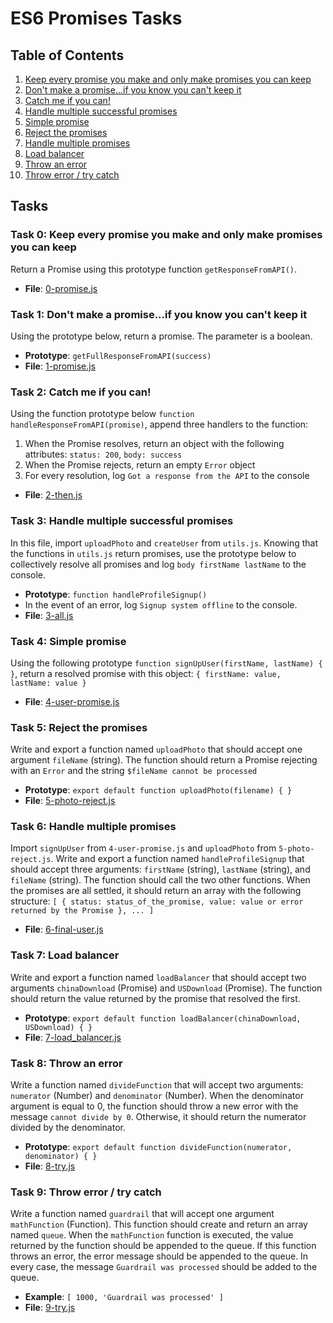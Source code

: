 # ES6 Promises Tasks

## Table of Contents
1. [Keep every promise you make and only make promises you can keep](#task-0)
2. [Don't make a promise...if you know you can't keep it](#task-1)
3. [Catch me if you can!](#task-2)
4. [Handle multiple successful promises](#task-3)
5. [Simple promise](#task-4)
6. [Reject the promises](#task-5)
7. [Handle multiple promises](#task-6)
8. [Load balancer](#task-7)
9. [Throw an error](#task-8)
10. [Throw error / try catch](#task-9)

## Tasks

### Task 0: Keep every promise you make and only make promises you can keep
Return a Promise using this prototype function `getResponseFromAPI()`.
- **File**: [0-promise.js](0-promise.js)

### Task 1: Don't make a promise...if you know you can't keep it
Using the prototype below, return a promise. The parameter is a boolean.
- **Prototype**: `getFullResponseFromAPI(success)`
- **File**: [1-promise.js](1-promise.js)

### Task 2: Catch me if you can!
Using the function prototype below `function handleResponseFromAPI(promise)`, append three handlers to the function:
1. When the Promise resolves, return an object with the following attributes: `status: 200`, `body: success`
2. When the Promise rejects, return an empty `Error` object
3. For every resolution, log `Got a response from the API` to the console
- **File**: [2-then.js](2-then.js)

### Task 3: Handle multiple successful promises
In this file, import `uploadPhoto` and `createUser` from `utils.js`. Knowing that the functions in `utils.js` return promises, use the prototype below to collectively resolve all promises and log `body firstName lastName` to the console.
- **Prototype**: `function handleProfileSignup()`
- In the event of an error, log `Signup system offline` to the console.
- **File**: [3-all.js](3-all.js)

### Task 4: Simple promise
Using the following prototype `function signUpUser(firstName, lastName) { }`, return a resolved promise with this object: `{ firstName: value, lastName: value }`
- **File**: [4-user-promise.js](4-user-promise.js)

### Task 5: Reject the promises
Write and export a function named `uploadPhoto` that should accept one argument `fileName` (string). The function should return a Promise rejecting with an `Error` and the string `$fileName cannot be processed`
- **Prototype**: `export default function uploadPhoto(filename) { }`
- **File**: [5-photo-reject.js](5-photo-reject.js)

### Task 6: Handle multiple promises
Import `signUpUser` from `4-user-promise.js` and `uploadPhoto` from `5-photo-reject.js`. Write and export a function named `handleProfileSignup` that should accept three arguments: `firstName` (string), `lastName` (string), and `fileName` (string). The function should call the two other functions. When the promises are all settled, it should return an array with the following structure: `[ { status: status_of_the_promise, value: value or error returned by the Promise }, ... ]`
- **File**: [6-final-user.js](6-final-user.js)

### Task 7: Load balancer
Write and export a function named `loadBalancer` that should accept two arguments `chinaDownload` (Promise) and `USDownload` (Promise). The function should return the value returned by the promise that resolved the first.
- **Prototype**: `export default function loadBalancer(chinaDownload, USDownload) { }`
- **File**: [7-load_balancer.js](7-load_balancer.js)

### Task 8: Throw an error
Write a function named `divideFunction` that will accept two arguments: `numerator` (Number) and `denominator` (Number). When the denominator argument is equal to 0, the function should throw a new error with the message `cannot divide by 0`. Otherwise, it should return the numerator divided by the denominator.
- **Prototype**: `export default function divideFunction(numerator, denominator) { }`
- **File**: [8-try.js](8-try.js)

### Task 9: Throw error / try catch
Write a function named `guardrail` that will accept one argument `mathFunction` (Function). This function should create and return an array named `queue`. When the `mathFunction` function is executed, the value returned by the function should be appended to the queue. If this function throws an error, the error message should be appended to the queue. In every case, the message `Guardrail was processed` should be added to the queue.
- **Example**: `[ 1000, 'Guardrail was processed' ]`
- **File**: [9-try.js](9-try.js)

